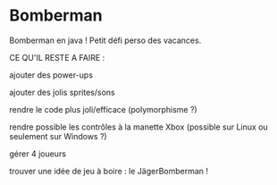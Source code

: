 # Bomberman
Bomberman en java ! Petit défi perso des vacances. 

CE QU'IL RESTE A FAIRE : 

  ajouter des power-ups
  
  ajouter des jolis sprites/sons
  
  rendre le code plus joli/efficace (polymorphisme ?)
  
  rendre possible les contrôles à la manette Xbox (possible sur Linux ou seulement sur Windows ?)
  
  gérer 4 joueurs
  
  trouver une idée de jeu à boire : le JägerBomberman !

